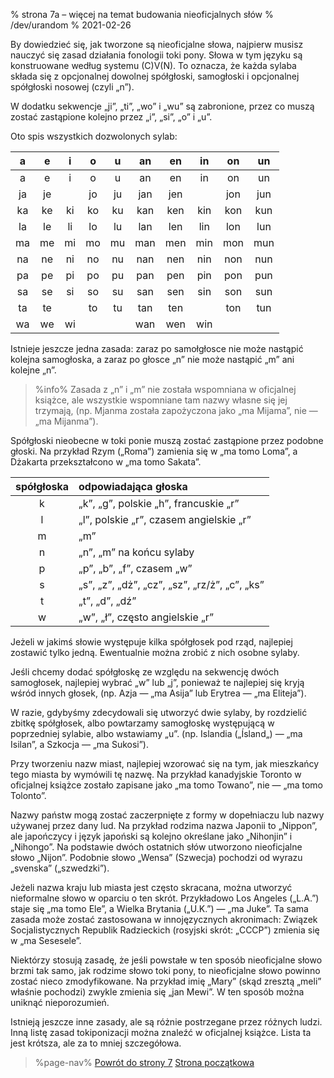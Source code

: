 % strona 7a – więcej na temat budowania nieoficjalnych słów
% /dev/urandom
% 2021-02-26

By dowiedzieć się, jak tworzone są nieoficjalne słowa, najpierw musisz
nauczyć się zasad działania fonologii toki pony. Słowa w tym języku są konstruowane
według systemu \(C\)V\(N\). To oznacza, że każda sylaba składa się z opcjonalnej
dowolnej spółgłoski, samogłoski i opcjonalnej spółgłoski nosowej (czyli „n”).

W dodatku sekwencje „ji”, „ti”, „wo” i „wu” są zabronione, przez co muszą
zostać zastąpione kolejno przez „i”, „si”, „o” i „u”.

Oto spis wszystkich dozwolonych sylab:

| a | e | i | o | u | an| en| in| on| un|
|:-:|:-:|:-:|:-:|:-:|:-:|:-:|:-:|:-:|:-:|
| a | e | i | o | u | an| en| in| on| un|
|ja |je |   |jo |ju |jan|jen|   |jon|jun|
|ka |ke |ki |ko |ku |kan|ken|kin|kon|kun|
|la |le |li |lo |lu |lan|len|lin|lon|lun|
|ma |me |mi |mo |mu |man|men|min|mon|mun|
|na |ne |ni |no |nu |nan|nen|nin|non|nun|
|pa |pe |pi |po |pu |pan|pen|pin|pon|pun|
|sa |se |si |so |su |san|sen|sin|son|sun|
|ta |te |   |to |tu |tan|ten|   |ton|tun|
|wa |we |wi |   |   |wan|wen|win|   |   |

Istnieje jeszcze jedna zasada: zaraz po samołgłosce nie może nastąpić kolejna
samogłoska, a zaraz po głosce „n” nie może nastąpić „m” ani kolejne „n”.

> %info%
> Zasada z „n” i „m” nie została wspomniana w oficjalnej książce,
> ale wszystkie wspomniane tam nazwy własne się jej trzymają, (np. Mjanma
> została zapożyczona jako „ma Mijama”, nie — „ma Mijanma”).

Spółgłoski nieobecne w toki ponie muszą zostać zastąpione przez podobne
głoski. Na przykład Rzym („Roma”) zamienia się w „ma tomo Loma”, a Dżakarta
przekształcono w „ma tomo Sakata”.

| spółgłoska | odpowiadająca głoska |
|:----:|:----|
| k | „k”, „g”, polskie „h”, francuskie „r” |
| l | „l”, polskie „r”, czasem angielskie „r” |
| m | „m” |
| n | „n”, „m” na końcu sylaby |
| p | „p”, „b”, „f”, czasem „w” |
| s | „s”, „z”, „dż”, „cz”, „sz”, „rz/ż”, „c”, „ks” |
| t | „t”, „d”, „dź” |
| w | „w”, „ł”, często angielskie „r” |

Jeżeli w jakimś słowie występuje kilka spółgłosek pod rząd, najlepiej
zostawić tylko jedną. Ewentualnie można zrobić z nich osobne sylaby.

Jeśli chcemy dodać spółgłoskę ze względu na sekwencję dwóch samogłosek,
najlepiej wybrać „w” lub „j”, ponieważ te najlepiej się kryją wśród innych głosek,
(np. Azja — „ma Asija” lub Erytrea — „ma Eliteja”).

W razie, gdybyśmy zdecydowali się utworzyć dwie sylaby, by rozdzielić zbitkę
spółgłosek, albo powtarzamy samogłoskę występującą w poprzedniej sylabie,
albo wstawiamy „u”. (np. Islandia („Ísland„) — „ma Isilan”, a Szkocja — „ma Sukosi”).

Przy tworzeniu nazw miast, najlepiej wzorować się na tym, jak mieszkańcy tego
miasta by wymówili tę nazwę. Na przykład kanadyjskie Toronto w oficjalnej książce
zostało zapisane jako „ma tomo Towano”, nie — „ma tomo Tolonto”.

Nazwy państw mogą zostać zaczerpnięte z formy w dopełniaczu lub nazwy używanej
przez dany lud. Na przykład rodzima nazwa Japonii to „Nippon”, ale japończycy
i język japoński są kolejno określane jako „Nihonjin” i „Nihongo”. Na podstawie
dwóch ostatnich słów utworzono nieoficjalne słowo „Nijon”. Podobnie słowo
„Wensa” (Szwecja) pochodzi od wyrazu „svenska” („szwedzki”).

Jeżeli nazwa kraju lub miasta jest często skracana, można utworzyć nieformalne słowo
w oparciu o ten skrót. Przykładowo Los Angeles („L.A.”) staje się „ma tomo Ele”,
a Wielka Brytania („U.K.”) — „ma Juke”. Ta sama zasada może zostać zastosowana
w innojęzycznych akronimach: Związek Socjalistycznych Republik Radzieckich
(rosyjski skrót: „СССР”) zmienia się w „ma Sesesele”.

Niektórzy stosują zasadę, że jeśli powstałe w ten sposób nieoficjalne słowo brzmi
tak samo, jak rodzime słowo toki pony, to nieoficjalne słowo powinno zostać
nieco zmodyfikowane. Na przykład imię „Mary” (skąd zresztą „meli” właśnie pochodzi)
zwykle zmienia się „jan Mewi”. W ten sposób można uniknąć nieporozumień.

Istnieją jeszcze inne zasady, ale są różnie postrzegane przez różnych ludzi.
Inną listę zasad tokiponizacji można znaleźć w oficjalnej książce. Lista ta
jest krótsza, ale za to mniej szczegółowa.

> %page-nav%
> [Powrót do strony 7](pl/7)
> [Strona początkowa](pl)
